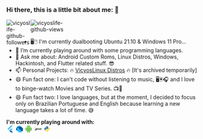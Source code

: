 ### Hi there, this is a little bit about me: 👋

<a href="https://github.com/felipendc">
  <img align="left" alt="vicyoslife-github-followers" width="63" src="https://img.shields.io/github/followers/felipendc?label=follow&style=social)" /> 
  <img align="left" alt="vicyoslife-github-views" width="88.5" src="https://komarev.com/ghpvc/?username=felipendc&label=Views&color=blue&style=plastic" />
</a> </br></br>

- 🖥️🖱️ I'm currently dualbooting Ubuntu 21.10 & Windows 11 Pro...
- 🌱 I’m currently playing around with some programming languages.
- 💬 Ask me about: Android Custom Roms, Linux Distros, Windows, Hackintosh, and Flutter related stuff. :sunglasses:	
- 📫 Personal Projects: :fire:	[VicyosLinux Distros](https://github.com/felipendc/vicyos-build-folder) :fire:	[It's archived temporarily]
- 😄  Fun fact one: I can't code without listening to music, :desktop_computer::trackball::headphones: and I love to binge-watch Movies and TV Series. :tv::pizza:	
- 😄  Fun fact two: I love languages, but at the moment, I decided to focus only on Brazilian Portuguese and English because learning a new language takes a lot of time. :sweat_smile: 
<!-- - 🔭 I’m currently working on some personal tech projects. :gear:	:wrench::lock:	 -->
**I'm currently playing around with:**  
<code><img height="20" src="https://raw.githubusercontent.com/github/explore/80688e429a7d4ef2fca1e82350fe8e3517d3494d/topics/flutter/flutter.png"></code>
<code><img height="20" src="https://raw.githubusercontent.com/github/explore/80688e429a7d4ef2fca1e82350fe8e3517d3494d/topics/dart/dart.png"></code>
<code><img height="20" src="https://raw.githubusercontent.com/github/explore/80688e429a7d4ef2fca1e82350fe8e3517d3494d/topics/android/android.png"></code>
<code><img height="20" src="https://raw.githubusercontent.com/github/explore/80688e429a7d4ef2fca1e82350fe8e3517d3494d/topics/bash/bash.png"></code>
<code><img height="20" src="https://raw.githubusercontent.com/github/explore/80688e429a7d4ef2fca1e82350fe8e3517d3494d/topics/python/python.png"></code>
